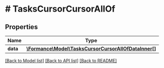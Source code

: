 # # TasksCursorCursorAllOf

## Properties

Name | Type | Description | Notes
------------ | ------------- | ------------- | -------------
**data** | [**\Formance\Model\TasksCursorCursorAllOfDataInner[]**](TasksCursorCursorAllOfDataInner.md) |  |

[[Back to Model list]](../../README.md#models) [[Back to API list]](../../README.md#endpoints) [[Back to README]](../../README.md)
